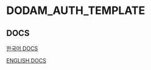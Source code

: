 # DODAM_AUTH_TEMPLATE

## DOCS

[한국어 DOCS]('https://github.com/Team-B1ND/B1ND-AUTH-TEMPLATE/tree/main/docs/KO_README.md')

[ENGLISH DOCS]('https://github.com/Team-B1ND/B1ND-AUTH-TEMPLATE/tree/main/docs/ENG_README.md')
